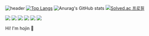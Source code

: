 
![header](https://capsule-render.vercel.app/api?type=waving&color=random&height=300&section=header&text=All%20I%20wanna%20do&fontColor=_hexcode&fontSize=90)
[![Top Langs](https://github-readme-stats.vercel.app/api/top-langs/?username=bhj8286)](https://github.com/anuraghazra/github-readme-stats)
![Anurag's GitHub stats](https://github-readme-stats.vercel.app/api?username=bhj8286&hide=contribs,prs&show_icons=true&theme=graywhite)
[![Solved.ac
프로필](http://mazassumnida.wtf/api/mini/generate_badge?boj={bhj8286})](https://solved.ac/{bhj8286})


<img src="https://img.shields.io/badge/Python-3776AB?style=flat-square&logo=Python&logoColor=white"> <img src="https://img.shields.io/badge/instagram-E4405F?style=flat&logo=instagram&logoColor=white"/> <img src= "https://img.shields.io/badge/Youtube-ff0000?style=flat-square&logo=youtube&logoColor=white"/> <img src="https://img.shields.io/badge/nike-111111?style=flat-square&logo=nike&logoColor=white"> <img src="https://img.shields.io/badge/kakaotalk-FFCD00?style=flat-square&logo=kakaotalk&logoColor=white"> <img src="https://img.shields.io/badge/apple-000000?style=flat-square&logo=apple&logoColor=white">



Hi! I'm hojin 👋



<!--
**bhj8286/bhj8286** is a ✨ _special_ ✨ repository because its `README.md` (this file) appears on your GitHub profile.

Here are some ideas to get you started:

- 🔭 I’m currently working on ...
- 🌱 I’m currently learning ...
- 👯 I’m looking to collaborate on ...
- 🤔 I’m looking for help with ...
- 💬 Ask me about ...
- 📫 How to reach me: ...
- 😄 Pronouns: ...
- ⚡ Fun fact: ...
-->
